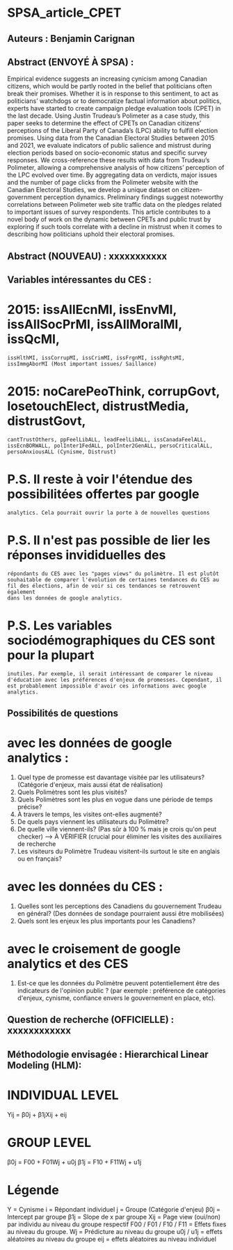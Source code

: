 # SPSA_article_CPET

## Auteurs : Benjamin Carignan

## Abstract (ENVOYÉ À SPSA) : 

Empirical evidence suggests an increasing cynicism among Canadian citizens,
which would be partly rooted in the belief that politicians often break their
promises. Whether it is in response to this sentiment, to act as politicians’ 
watchdogs or to democratize factual information about politics, experts have 
started to create campaign pledge evaluation tools (CPET) in the last decade. 
Using Justin Trudeau’s Polimeter as a case study, this paper seeks to determine 
the effect of CPETs on Canadian citizens’ perceptions of the Liberal Party of 
Canada’s (LPC) ability to fulfill election promises. Using data from the Canadian 
Electoral Studies between 2015 and 2021, we evaluate indicators of public 
salience and mistrust during election periods based on socio-economic status and
 specific survey responses. We cross-reference these results with data from 
Trudeau’s Polimeter, allowing a comprehensive analysis of how citizens’ 
perception of the LPC evolved over time. By aggregating data on verdicts, major 
issues and the number of page clicks from the Polimeter website with the 
Canadian Electoral Studies, we develop a unique dataset on citizen-government 
perception dynamics. Preliminary findings suggest noteworthy correlations 
between Polimeter web site traffic data on the pledges related to important 
issues of survey respondents. This article contributes to a novel body of work 
on the dynamic between CPETs and public trust by exploring if such tools 
correlate with a decline in mistrust when it comes to describing how politicians 
uphold their electoral promises.

## Abstract (NOUVEAU) : xxxxxxxxxxx

## Variables intéressantes du CES : 

# 2015: issAllEcnMI, issEnvMI, issAllSocPrMI, issAllMoralMI, issQcMI, 
	issHlthMI, issCorrupMI, issCrimMI, issFrgnMI, issRghtsMI, 
	issImmgAborMI (Most important issues/ Saillance)

# 2015: noCarePeoThink, corrupGovt, losetouchElect, distrustMedia, distrustGovt,
	cantTrustOthers, ppFeelLibALL, leadFeelLibALL, issCanadaFeelALL, 
	issEcnBORWALL, polInter1FedALL, polInter2GenALL, persoCriticalALL, 
	persoAnxiousALL (Cynisme, Distrust)

# P.S. 	Il reste à voir l'étendue des possibilitées offertes par google 
	analytics. Cela pourrait ouvrir la porte à de nouvelles questions

# P.S.	Il n'est pas possible de lier les réponses invididuelles des 
	répondants du CES avec les "pages views" du polimètre. Il est plutôt
	souhaitable de comparer l'évolution de certaines tendances du CES au
	fil des élections, afin de voir si ces tendances se retrouvent également
	dans les données de google analytics.

# P.S. 	Les variables sociodémographiques du CES sont pour la plupart
	inutiles. Par exemple, il serait intéressant de comparer le niveau 
	d'éducation avec les préférences d'enjeux de promesses. Cependant, il
	est probablement impossible d'avoir ces informations avec google
	analytics. 

## Possibilités de questions

#  avec les données de google analytics : 

1. 	Quel type de promesse est davantage visitée par les utilisateurs? 
	(Catégorie d'enjeux, mais aussi état de réalisation)
2. 	Quels Polimètres sont les plus visités?
3. 	Quels Polimètres sont les plus en vogue dans une période de temps 
	précise?
4. 	À travers le temps, les visites ont-elles augmenté?
5. 	De quels pays viennent les utilisateurs du Polimètre?
6. 	De quelle ville viennent-ils? (Pas sûr à 100 % mais je crois 
	qu'on peut checker) --> À VÉRIFIER (crucial pour éliminer les visites
	des auxiliaires de recherche
7. 	Les visiteurs du Polimètre Trudeau visitent-ils surtout le site en 
	anglais ou en français?

#  avec les données du CES : 

1. 	Quelles sont les perceptions des Canadiens du gouvernement Trudeau en 
	général? (Des données de sondage pourraient aussi être mobilisées)
2. 	Quels sont les enjeux les plus importants pour les Canadiens?

#  avec le croisement de google analytics et des CES

1. 	Est-ce que les données du Polimètre peuvent potentiellement être des 
	indicateurs de l'opinion public ? (par exemple : préférence de catégories
	d'enjeux, cynisme,  confiance envers le gouvernement en place, etc). 

## Question de recherche (OFFICIELLE) : xxxxxxxxxxxx

## Méthodologie envisagée : Hierarchical Linear Modeling (HLM):

# INDIVIDUAL LEVEL
Yij = β0j + β1jXij + eij

# GROUP LEVEL 
β0j = F00 + F01Wj + u0j
β1j = F10 + F11Wj + u1j

# Légende 
Y = Cynisme
i = Répondant individuel
j = Groupe (Catégorie d'enjeu)
β0j = Intercept par groupe
β1j = Slope de x par groupe
Xij = Page view (oui/non) par individu au niveau du groupe respectif
F00 / F01 / F10 / F11 = Effets fixes au niveau du groupe.
Wj = Prédicture au niveau du groupe	
u0j / u1j = effets aléatoires au niveau du groupe
eij = effets aléatoires au niveau individuel				 